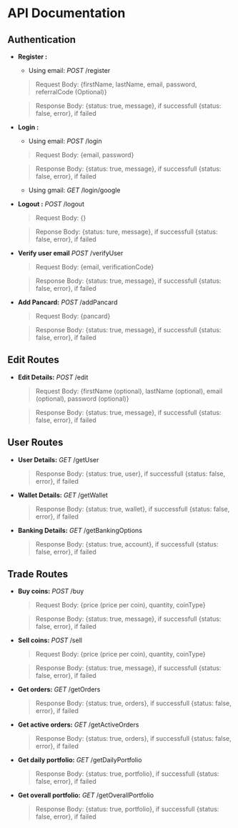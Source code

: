 # API Documentation

## Authentication

- **Register :** 

    - Using email: _POST_ /register
    > Request Body: {firstName, lastName, email, password, referralCode (Optional)}

    > Response Body: {status: true, message}, if successfull {status: false, error}, if failed 

- **Login :**

    - Using email: _POST_ /login
    > Request Body: {email, password}

    > Response Body: {status: true, message}, if successfull {status: false, error}, if failed



    - Using gmail: _GET_ /login/google

- **Logout :** _POST_ /logout

    > Request Body: {}

    > Reponse Body: {status: ture, message}, if successfull {status: false, error}, if failed

- **Verify user email** _POST_ /verifyUser

    > Request Body: {email, verificationCode}

    > Response Body: {status: true, message}, if successfull {status: false, error}, if failed

- **Add Pancard:** _POST_ /addPancard
    > Request Body: {pancard}

    > Response Body: {status: true, message}, if successfull {status: false, error}, if failed

## Edit Routes

- **Edit Details:** _POST_ /edit
    > Request Body: {firstName (optional), lastName (optional), email (optional), password (optional)}

    > Response Body: {status: true, message}, if successfull {status: false, error}, if failed

## User Routes

- **User Details:** _GET_ /getUser
    > Response Body: {status: true, user}, if successfull {status: false, error}, if failed

- **Wallet Details:** _GET_ /getWallet
    > Response Body: {status: true, wallet}, if successfull {status: false, error}, if failed

- **Banking Details:** _GET_ /getBankingOptions
    > Response Body: {status: true, account}, if successfull {status: false, error}, if failed

## Trade Routes

- **Buy coins:** _POST_ /buy
    > Request Body: {price (price per coin), quantity, coinType}

    > Response Body: {status: true, message}, if successfull {status: false, error}, if failed

- **Sell coins:** _POST_ /sell
    > Request Body: {price (price per coin), quantity, coinType}

    > Response Body: {status: true, message}, if successfull {status: false, error}, if failed

- **Get orders:** _GET_ /getOrders
    > Response Body: {status: true, orders}, if successfull {status: false, error}, if failed

- **Get active orders:** _GET_ /getActiveOrders
    > Response Body: {status: true, orders}, if successfull {status: false, error}, if failed

- **Get daily portfolio:** _GET_ /getDailyPortfolio
    > Response Body: {status: true, portfolio}, if successfull {status: false, error}, if failed

- **Get overall portfolio:** _GET_ /getOverallPortfolio
    > Response Body: {status: true, portfolio}, if successfull {status: false, error}, if failed

